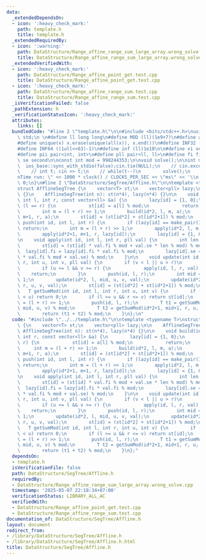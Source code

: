 ```yaml
---
data:
  _extendedDependsOn:
  - icon: ':heavy_check_mark:'
    path: template.h
    title: template.h
  _extendedRequiredBy:
  - icon: ':warning:'
    path: DataStructure/Range_affine_range_sum_large_array.wrong_solve.cpp
    title: DataStructure/Range_affine_range_sum_large_array.wrong_solve.cpp
  _extendedVerifiedWith:
  - icon: ':heavy_check_mark:'
    path: DataStructure/Range_affine_point_get.test.cpp
    title: DataStructure/Range_affine_point_get.test.cpp
  - icon: ':heavy_check_mark:'
    path: DataStructure/Range_affine_range_sum.test.cpp
    title: DataStructure/Range_affine_range_sum.test.cpp
  _isVerificationFailed: false
  _pathExtension: h
  _verificationStatusIcon: ':heavy_check_mark:'
  attributes:
    links: []
  bundledCode: "#line 2 \"template.h\"\n\n#include <bits/stdc++.h>\nusing namespace\
    \ std;\n \n#define ll long long\n#define MOD (ll)(1e9+7)\n#define all(x) (x).begin(),(x).end()\n\
    #define unique(x) x.erase(unique(all(x)), x.end())\n#define INF32 ((1ull<<31)-1)\n\
    #define INF64 ((1ull<<63)-1)\n#define inf (ll)1e18\n\n#define vi vector<int>\n\
    #define pii pair<int, int>\n#define pll pair<ll, ll>\n#define fi first\n#define\
    \ se second\n\nconst int mod = 998244353;\n\nvoid solve();\n\nint main(){\n  \
    \  ios_base::sync_with_stdio(false);cin.tie(NULL);\n    // cin.exceptions(cin.failbit);\n\
    \    // int t; cin >> t;\n    // while(t--)\n        solve();\n    cerr << \"\\\
    nTime run: \" << 1000 * clock() / CLOCKS_PER_SEC << \"ms\" << '\\n';\n    return\
    \ 0;\n}\n#line 2 \"DataStructure/SegTree/Affline.h\"\n\ntemplate <typename T>\n\
    struct AfflineSegTree {\n    vector<T> st;\n    vector<pll> lazy;\n\n    AfflineSegTree()\
    \ {}\n    AfflineSegTree(int n): st(n*4), lazy(n*4) {}\n\n    void build(int id,\
    \ int l, int r, const vector<ll> &a) {\n        lazy[id] = {1, 0};\n        if\
    \ (l == r) {\n            st[id] = a[l] % mod;\n            return;\n        }\n\
    \        int m = (l + r) >> 1;\n        build(id*2, l, m, a);\n        build(id*2+1,\
    \ m+1, r, a);\n        st[id] = (st[id*2] + st[id*2+1]) % mod;\n    }\n\n    void\
    \ push(int id, int l, int r) {\n        if (lazy[id] == make_pair(1ll*1, 1ll*0))\
    \ return;\n        int m = (l + r) >> 1;\n        apply(id*2, l, m, lazy[id]);\n\
    \        apply(id*2+1, m+1, r, lazy[id]);\n        lazy[id] = {1, 0};\n    }\n\
    \n    void apply(int id, int l, int r, pll val) {\n        int len = r-l+1;\n\
    \        st[id] = (st[id] * val.fi % mod + val.se * len % mod) % mod;\n      \
    \  lazy[id].fi = lazy[id].fi * val.fi % mod;\n        lazy[id].se = (lazy[id].se\
    \ * val.fi % mod + val.se) % mod;\n    }\n\n    void update(int id, int l, int\
    \ r, int u, int v, pll val) {\n        if (v < l || u > r)\n            return;\n\
    \        if (u <= l && v >= r) {\n            apply(id, l, r, val);\n        \
    \    return;\n        }\n        push(id, l, r);\n        int mid = (l + r) >>\
    \ 1;\n        update(id*2, l, mid, u, v, val);\n        update(id*2+1, mid+1,\
    \ r, u, v, val);\n        st[id] = (st[id*2] + st[id*2+1]) % mod;\n    }\n\n \
    \   T getSumMod(int id, int l, int r, int u, int v) {\n        if (l > v || r\
    \ < u) return 0;\n        if (l >= u && r <= v) return st[id];\n        int mid\
    \ = (l + r) >> 1;\n        push(id, l, r);\n        T t1 = getSumMod(id*2, l,\
    \ mid, u, v) % mod;\n        T t2 = getSumMod(id*2+1, mid+1, r, u, v) % mod;\n\
    \        return (t1 + t2) % mod;\n    }\n};\n"
  code: "#include \"../../template.h\"\n\ntemplate <typename T>\nstruct AfflineSegTree\
    \ {\n    vector<T> st;\n    vector<pll> lazy;\n\n    AfflineSegTree() {}\n   \
    \ AfflineSegTree(int n): st(n*4), lazy(n*4) {}\n\n    void build(int id, int l,\
    \ int r, const vector<ll> &a) {\n        lazy[id] = {1, 0};\n        if (l ==\
    \ r) {\n            st[id] = a[l] % mod;\n            return;\n        }\n   \
    \     int m = (l + r) >> 1;\n        build(id*2, l, m, a);\n        build(id*2+1,\
    \ m+1, r, a);\n        st[id] = (st[id*2] + st[id*2+1]) % mod;\n    }\n\n    void\
    \ push(int id, int l, int r) {\n        if (lazy[id] == make_pair(1ll*1, 1ll*0))\
    \ return;\n        int m = (l + r) >> 1;\n        apply(id*2, l, m, lazy[id]);\n\
    \        apply(id*2+1, m+1, r, lazy[id]);\n        lazy[id] = {1, 0};\n    }\n\
    \n    void apply(int id, int l, int r, pll val) {\n        int len = r-l+1;\n\
    \        st[id] = (st[id] * val.fi % mod + val.se * len % mod) % mod;\n      \
    \  lazy[id].fi = lazy[id].fi * val.fi % mod;\n        lazy[id].se = (lazy[id].se\
    \ * val.fi % mod + val.se) % mod;\n    }\n\n    void update(int id, int l, int\
    \ r, int u, int v, pll val) {\n        if (v < l || u > r)\n            return;\n\
    \        if (u <= l && v >= r) {\n            apply(id, l, r, val);\n        \
    \    return;\n        }\n        push(id, l, r);\n        int mid = (l + r) >>\
    \ 1;\n        update(id*2, l, mid, u, v, val);\n        update(id*2+1, mid+1,\
    \ r, u, v, val);\n        st[id] = (st[id*2] + st[id*2+1]) % mod;\n    }\n\n \
    \   T getSumMod(int id, int l, int r, int u, int v) {\n        if (l > v || r\
    \ < u) return 0;\n        if (l >= u && r <= v) return st[id];\n        int mid\
    \ = (l + r) >> 1;\n        push(id, l, r);\n        T t1 = getSumMod(id*2, l,\
    \ mid, u, v) % mod;\n        T t2 = getSumMod(id*2+1, mid+1, r, u, v) % mod;\n\
    \        return (t1 + t2) % mod;\n    }\n};"
  dependsOn:
  - template.h
  isVerificationFile: false
  path: DataStructure/SegTree/Affline.h
  requiredBy:
  - DataStructure/Range_affine_range_sum_large_array.wrong_solve.cpp
  timestamp: '2025-05-07 22:18:34+07:00'
  verificationStatus: LIBRARY_ALL_AC
  verifiedWith:
  - DataStructure/Range_affine_point_get.test.cpp
  - DataStructure/Range_affine_range_sum.test.cpp
documentation_of: DataStructure/SegTree/Affline.h
layout: document
redirect_from:
- /library/DataStructure/SegTree/Affline.h
- /library/DataStructure/SegTree/Affline.h.html
title: DataStructure/SegTree/Affline.h
---
```

